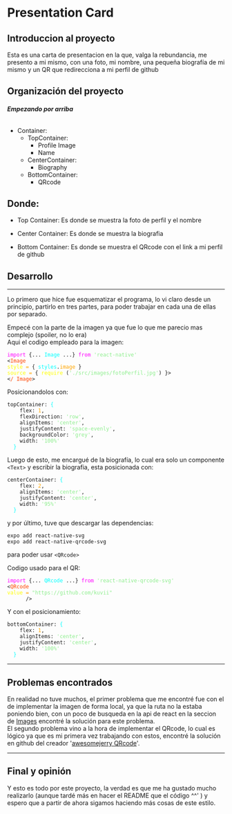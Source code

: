 
# Presentation Card

**Introduccion al proyecto**
--
Esta es una carta de presentacion en la que, valga la rebundancia, me presento a mi mismo, con una foto, mi nombre, una pequeña biografía de mi mismo y un QR que redirecciona a mi perfil de github

 **Organización del proyecto**
--

###### ***Empezando por arriba***

+ Container:
  + TopContainer:
    + Profile Image
    + Name
  + CenterContainer: 
    + Biography
  + BottomContainer:
    + QRcode

Donde:
-

- Top Container: Es donde se muestra la foto de perfil y el nombre

- Center Container: Es donde se muestra la biografia

- Bottom Container: Es donde se muestra el QRcode con el link a mi perfil de github


## Desarrollo
---
Lo primero que hice fue esquematizar el programa, lo vi claro desde un principio, partirlo en tres partes, para poder trabajar en cada una de ellas por separado.

Empecé con la parte de la imagen ya que fue lo que me parecio mas complejo (spoiler, no lo era)  
Aqui el codigo empleado para la imagen:

<pre><code><font color='magenta'>import</font> {... <font color='aqua'>Image</font> ...}<font color='magenta'> from</font><font color='lightgreen'> 'react-native'</font>
<<font color='Orangered'>Image </font>
<font color='yellow'>style</font><font color='orange'> = </font>{<font color='aqua'> styles</font>.<font color='orange'>image </font>}  
<font color='yellow'>source </font><font color='orange'>=</font> {<font color='yellow'> require </font>(<font color='lightgreen'>'./src/images/fotoPerfil.jpg'</font>) }>
<<font color='Orangered'>/ Image</font>>
</code></pre>

Posicionandolos con:
<pre><code>topContainer: <font color='aqua'>{</font>
    flex: <font color='Orange'>1</font>,
    flexDirection: <font color='lightgreen'>'row'</font>,
    alignItems: <font color='lightgreen'>'center'</font>,
    justifyContent: <font color='lightgreen'>'space-evenly'</font>,
    backgroundColor: <font color='lightgreen'>'grey'</font>,
    width: <font color='lightgreen'>'100%'</font>
  <font color='aqua'>}</font>
</code></pre>

Luego de esto, me encargué de la biografía, lo cual era solo un componente `<Text>` y escribir la biografia, esta posicionada con:

<pre><code>centerContainer: <font color='aqua'>{</font>
    flex: <font color='Orange'>2</font>,
    alignItems: <font color='lightgreen'>'center'</font>,
    justifyContent: <font color='lightgreen'>'center'</font>,
    width: <font color='lightgreen'>'95%'</font>
  <font color='aqua'>}</font>
</code></pre>

y por último, tuve que descargar las dependencias:
~~~~
expo add react-native-svg 
expo add react-native-qrcode-svg
~~~~
para poder usar `<QRcode>`

Codigo usado para el QR:

<pre><code><font color='magenta'>import</font> {... <font color='aqua'>QRcode</font> ...}<font color='magenta'> from</font><font color='lightgreen'> 'react-native-qrcode-svg'</font>
<<font color='Orangered'>QRcode </font>
<font color='yellow'>value </font><font color='orange'>= </font><font color='lightgreen'>"https://github.com/kuvii"</font>
      />
</code></pre>

Y con el posicionamiento: 
<pre><code>bottomContainer: <font color='aqua'>{</font>
    flex: <font color='Orange'>1</font>,
    alignItems: <font color='lightgreen'>'center'</font>,
    justifyContent: <font color='lightgreen'>'center'</font>,
    width: <font color='lightgreen'>'100%'</font>
  <font color='aqua'>}</font></code></pre>
___
## Problemas encontrados 

En realidad no tuve muchos, el primer problema que me encontré fue con el de implementar la imagen de forma local, ya que la ruta no la estaba poniendo bien, con un poco de busqueda en la api de react en la seccion de [Images](https://reactnative.dev/docs/images) encontré la solución para este problema.  
El segundo problema vino a la hora de implementar el QRcode, lo cual es lógico ya que es mi primera vez trabajando con estos, encontré la solución en github del creador '[awesomejerry QRcode](https://github.com/awesomejerry/react-native-qrcode-svg#readme)'.

***
## Final y opinión

Y esto es todo por este proyecto, la verdad es que me ha gustado mucho realizarlo (aunque tardé más en hacer el README que el código ^^' ) y espero que a partir de ahora sigamos haciendo más cosas de este estilo.